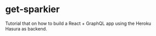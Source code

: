 # get-sparkier
Tutorial that on how to build a React + GraphQL app using the Heroku Hasura as backend.
